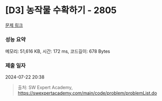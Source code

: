 # [D3] 농작물 수확하기 - 2805 

[문제 링크](https://swexpertacademy.com/main/code/problem/problemDetail.do?contestProbId=AV7GLXqKAWYDFAXB) 

### 성능 요약

메모리: 51,616 KB, 시간: 172 ms, 코드길이: 678 Bytes

### 제출 일자

2024-07-22 20:38



> 출처: SW Expert Academy, https://swexpertacademy.com/main/code/problem/problemList.do